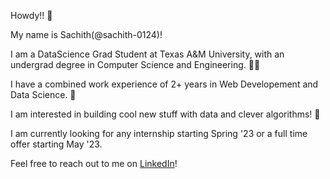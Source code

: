 
Howdy!! 👋

My name is Sachith(@sachith-0124)! 

I am a DataScience Grad Student at Texas A&M University, with an undergrad degree in Computer Science and Engineering. 👨‍🎓

I have a combined work experience of 2+ years in Web Developement and Data Science. 💼

I am interested in building cool new stuff with data and clever algorithms! 💫

I am currently looking for any internship starting Spring '23 or a full time offer starting May '23. 

Feel free to reach out to me on [LinkedIn](https://www.linkedin.com/in/sachith-janjirala/)!

<!---
sachith-0124/sachith-0124 is a ✨ special ✨ repository because its `README.md` (this file) appears on your GitHub profile.
You can click the Preview link to take a look at your changes.
--->
